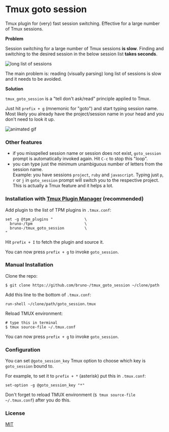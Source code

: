# Tmux goto session

Tmux plugin for (very) fast session switching. Effective for a large number of
Tmux sessions.

**Problem**

Session switching for a large number of Tmux sessions **is slow**. Finding and
switching to the desired session in the below session list **takes seconds**.

![long list of sessions](/screenshots/sessions_list.png)

The main problem is: reading (visually parsing) long list of sessions is
slow and it needs to be avoided.

**Solution**

`tmux_goto_session` is a  "tell don't ask/read" principle applied to Tmux.

Just hit `prefix + g` (mnemonic for "goto") and start typing session name.
Most likely you already have the project/session name in your head and you
don't need to look it up.

![animated gif](/screenshots/tmux_goto_session.gif)

### Other features

- if you misspelled session name or session does not exist, `goto_session`
  prompt is automatically invoked again. Hit `C-c` to stop this "loop".
- you can type just the minimum unambiguous number of letters from the session
  name.<br/>
  Example: you have sessions `project`, `ruby` and `javascript`. Typing just
  `p`, `r` or `j` in `goto_session` prompt will switch you to the respective
  project.<br/>
  This is actually a Tmux feature and it helps a lot.

### Installation with [Tmux Plugin Manager](https://github.com/bruno-/tpm) (recommended)

Add plugin to the list of TPM plugins in `.tmux.conf`:

    set -g @tpm_plugins "              \
      bruno-/tpm                       \
      bruno-/tmux_goto_session         \
    "

Hit `prefix + I` to fetch the plugin and source it.

You can now press `prefix + g` to invoke `goto_session`.

### Manual Installation

Clone the repo:

    $ git clone https://github.com/bruno-/tmux_goto_session ~/clone/path

Add this line to the bottom of `.tmux.conf`:

    run-shell ~/clone/path/goto_session.tmux

Reload TMUX environment:

    # type this in terminal
    $ tmux source-file ~/.tmux.conf

You can now press `prefix + g` to invoke `goto_session`.

### Configuration

You can set `@goto_session_key` Tmux option to choose which key is
`goto_session` bound to.

For example, to set it to `prefix + *` (asterisk) put this in `.tmux.conf`:

    set-option -g @goto_session_key "*"

Don't forget to reload TMUX environment (`$ tmux source-file ~/.tmux.conf`)
after you do this.

### License

[MIT](LICENSE.md)
